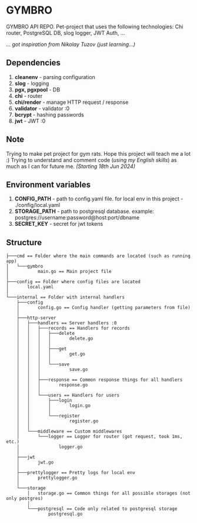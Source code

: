 # GYMBRO
GYMBRO API REPO. Pet-project that uses the following technologies: Chi router, PostgreSQL DB, slog logger, JWT Auth, ...

*... got inspiration from Nikolay Tuzov (just learning...)*

## Dependencies
1) **cleanenv** - parsing configuration
2) **slog** - logging
3) **pgx, pgxpool** - DB
4) **chi** - router
5) **chi/render** - manage HTTP request / response
6) **validator** - validator :0
7) **bcrypt** - hashing passwords
8) **jwt** - JWT :0

## Note
Trying to make pet project for gym rats. Hope this project will teach me a lot :) Trying to understand and comment code (*using my English skills*) as much as I can for future me. *(Starting 18th Jun 2024)*

## Environment variables
1) **CONFIG_PATH** - path to config.yaml file. for local env in this project - ./config/local.yaml
2) **STORAGE_PATH** - path to postgresql database. example: postgres://username:password@host:port/dbname
3) **SECRET_KEY** - secret for jwt tokens

## Structure
```
├───cmd == Folder where the main commands are located (such as running app)
│   └───gymbro
│           main.go == Main project file
│
├───config == Folder where config files are located
│       local.yaml
│
└───internal == Folder with internal handlers 
    ├───config
    │       config.go == Config handler (getting parameters from file)
    │
    ├───http-server
    │   ├───handlers == Server handlers :0
    │   │   ├───records == Handlers for records
    │   │   │   ├───delete
    │   │   │   │       delete.go
    │   │   │   │
    │   │   │   ├───get
    │   │   │   │       get.go
    │   │   │   │
    │   │   │   └───save
    │   │   │           save.go
    │   │   │
    │   │   ├───response == Common response things for all handlers
    │   │   │       response.go
    │   │   │
    │   │   └───users == Handlers for users
    │   │       ├───login
    │   │       │       login.go
    │   │       │
    │   │       └───register
    │   │               register.go
    │   │
    │   └───middleware == Custom middlewares
    │       └───logger == Logger for router (got request, took 1ms, etc.)
    │               logger.go
    │
    ├───jwt
    │       jwt.go
    │
    ├───prettylogger == Pretty logs for local env
    │       prettylogger.go
    │
    └───storage
        │   storage.go == Common things for all possible storages (not only postgres)
        │
        └───postgresql == Code only related to postgresql storage
                postgresql.go

```
